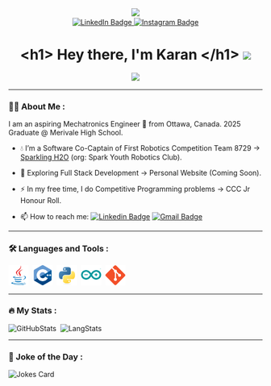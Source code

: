 <div id="header" align="center">
  <img src="https://media.giphy.com/media/bGgsc5mWoryfgKBx1u/giphy.gif" width="100"/>
</div>
<div id="badges" align="center">
  <a href="https://www.linkedin.com/in/karan-chawla-327448283/">
    <img src="https://img.shields.io/badge/LinkedIn-blue?logo=linkedin&logoColor=white&style=for-the-badge" alt="LinkedIn Badge"/>
  </a>
  <a href="https://www.instagram.com/_karan.chawla/">
    <img src="https://img.shields.io/badge/Instagram-purple?logo=instagram&logoColor=white&style=for-the-badge" alt="Instagram Badge"/>
  </a>
</div>
<h1 align="center">
  &lt;h1&gt; Hey there, I'm Karan &lt;/h1&gt;
  <img src="https://media.giphy.com/media/hvRJCLFzcasrR4ia7z/giphy.gif" width="30px"/>
</h1>
<div align="center">
  <img src="https://media.giphy.com/media/f3iwJFOVOwuy7K6FFw/giphy.gif" width="600"/>
</div>

---

### :man_technologist: About Me :
I am an aspiring Mechatronics Engineer :robot: from Ottawa, Canada. 2025 Graduate @ Merivale High School.
- :droplet: I’m a Software Co-Captain of First Robotics Competition Team 8729 -> [Sparkling H2O](https://syrc.ca/) (org: Spark Youth Robotics Club).

- :seedling: Exploring Full Stack Development -> Personal Website (Coming Soon).

- :zap: In my free time, I do Competitive Programming problems -> CCC Jr Honour Roll.

- :mailbox: How to reach me: [![Linkedin Badge](https://img.shields.io/badge/-KaranChawla-blue?style=for-the-badge&logo=Linkedin&logoColor=white)](linkedin.com/in/karan-chawla-327448283/) [![Gmail Badge](https://img.shields.io/badge/-karan.chawlad-darkred?style=for-the-badge&logo=Gmail&logoColor=white)](https://mail.google.com/mail/?view=cm&fs=1&to=karan.chawlad@gmail.com)

---

### :hammer_and_wrench: Languages and Tools :
<div>
  <img src="https://github.com/devicons/devicon/blob/master/icons/java/java-original.svg" title="Java" alt="Java" width="40" height="40"/>&nbsp;
  <img src="https://github.com/devicons/devicon/blob/master/icons/cplusplus/cplusplus-original.svg" title="C++" alt="C++" width="40" height="40"/>&nbsp;
  <img src="https://github.com/devicons/devicon/blob/master/icons/python/python-original.svg" title="Python" alt="Python" width="40" height="40"/>&nbsp;
  <img src="https://github.com/devicons/devicon/blob/master/icons/arduino/arduino-original.svg" title="Arduino" alt="Arduino" width="40" height="40"/>&nbsp;
  <img src="https://github.com/devicons/devicon/blob/master/icons/git/git-original.svg" title="Git" alt="Git" width="40" height="40" />&nbsp;
</div>

---

### :fire: My Stats :
<div>
    <img src="http://github-readme-streak-stats.herokuapp.com?user=KaranChawlaD&theme=synthwave&hide_border=true" title="GitHubStats" alt="GitHubStats" height="150"/>&nbsp;
    <img src="https://github-readme-stats.vercel.app/api/top-langs/?username=KaranChawlaD&layout=compact&theme=synthwave&hide_border=true" title="LangStats" alt="LangStats" height="150"/>&nbsp;
</div>

---

### :rofl: Joke of the Day :
![Jokes Card](https://readme-jokes.vercel.app/api?hideBorder&theme=synthwave)
